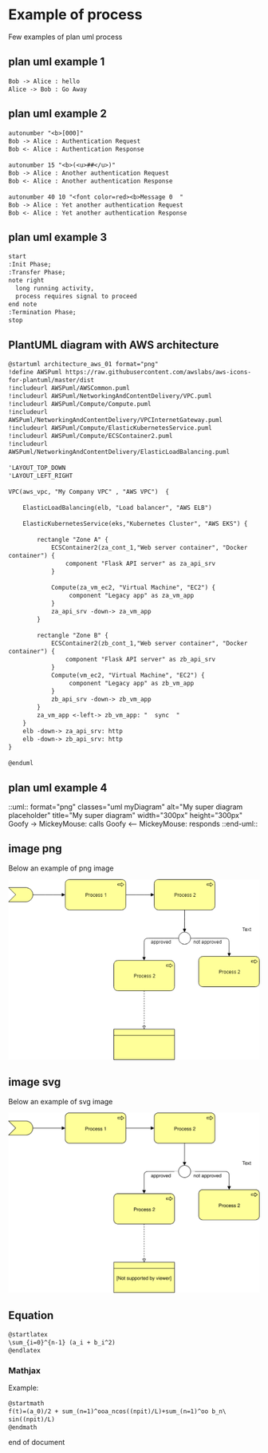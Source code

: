# Example of process


Few examples of plan uml process


## plan uml example  1

```plantuml
Bob -> Alice : hello
Alice -> Bob : Go Away
```

## plan uml example  2

```plantuml  format="svg"
autonumber "<b>[000]"
Bob -> Alice : Authentication Request
Bob <- Alice : Authentication Response

autonumber 15 "<b>(<u>##</u>)"
Bob -> Alice : Another authentication Request
Bob <- Alice : Another authentication Response

autonumber 40 10 "<font color=red><b>Message 0  "
Bob -> Alice : Yet another authentication Request
Bob <- Alice : Yet another authentication Response

```


## plan uml example 3

```plantuml
start
:Init Phase;
:Transfer Phase;
note right
  long running activity,
  process requires signal to proceed
end note
:Termination Phase;
stop
```


## PlantUML diagram with AWS architecture


```plantuml
@startuml architecture_aws_01 format="png"
!define AWSPuml https://raw.githubusercontent.com/awslabs/aws-icons-for-plantuml/master/dist
!includeurl AWSPuml/AWSCommon.puml
!includeurl AWSPuml/NetworkingAndContentDelivery/VPC.puml
!includeurl AWSPuml/Compute/Compute.puml
!includeurl AWSPuml/NetworkingAndContentDelivery/VPCInternetGateway.puml
!includeurl AWSPuml/Compute/ElasticKubernetesService.puml
!includeurl AWSPuml/Compute/ECSContainer2.puml
!includeurl AWSPuml/NetworkingAndContentDelivery/ElasticLoadBalancing.puml

'LAYOUT_TOP_DOWN
'LAYOUT_LEFT_RIGHT

VPC(aws_vpc, "My Company VPC" , "AWS VPC")  {

    ElasticLoadBalancing(elb, "Load balancer", "AWS ELB")

    ElasticKubernetesService(eks,"Kubernetes Cluster", "AWS EKS") {

        rectangle "Zone A" { 
            ECSContainer2(za_cont_1,"Web server container", "Docker container") {
                component "Flask API server" as za_api_srv
            }
     
            Compute(za_vm_ec2, "Virtual Machine", "EC2") {
                 component "Legacy app" as za_vm_app
            }
            za_api_srv -down-> za_vm_app
        }

        rectangle "Zone B" { 
            ECSContainer2(zb_cont_1,"Web server container", "Docker container") {
                component "Flask API server" as zb_api_srv
            }        
            Compute(vm_ec2, "Virtual Machine", "EC2") {
                 component "Legacy app" as zb_vm_app
            }
            zb_api_srv -down-> zb_vm_app
        }
        za_vm_app <-left-> zb_vm_app: "  sync  "
    }
    elb -down-> za_api_srv: http
    elb -down-> zb_api_srv: http
}

@enduml
```






## plan uml example  4


::uml:: format="png" classes="uml myDiagram" alt="My super diagram placeholder" title="My super diagram" width="300px" height="300px"
  Goofy ->  MickeyMouse: calls
  Goofy <-- MickeyMouse: responds
::end-uml::

## image png

Below an example of png image

![process](images/test-process.png)


## image svg

Below an example of svg image

![process](images/test-diagramm-1.svg)



## Equation

```plantuml
@startlatex
\sum_{i=0}^{n-1} (a_i + b_i^2)
@endlatex
```

### Mathjax 

Example:

```plantuml
@startmath
f(t)=(a_0)/2 + sum_(n=1)^ooa_ncos((npit)/L)+sum_(n=1)^oo b_n\ sin((npit)/L)
@endmath
```

end of document


